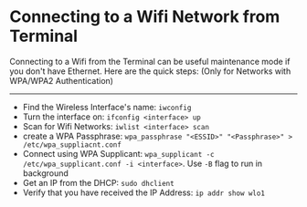 # Connecting to a Wifi Network from Terminal
Connecting to a Wifi from the Terminal can be useful maintenance mode if you don't have Ethernet. Here are the quick steps:
(Only for Networks with WPA/WPA2 Authentication)

---
- Find the Wireless Interface's name: `iwconfig` 
- Turn the interface on: `ifconfig <interface> up`
- Scan for Wifi Networks: `iwlist <interface> scan`
- create a WPA Passphrase: `wpa_passphrase "<ESSID>" "<Passphrase>" > /etc/wpa_suppliacnt.conf`
- Connect using WPA Supplicant: `wpa_supplicant -c /etc/wpa_supplicant.conf -i <interface>`. Use `-B` flag to run in background
- Get an IP from the DHCP: `sudo dhclient`
- Verify that you have received the IP Address: `ip addr show wlo1`